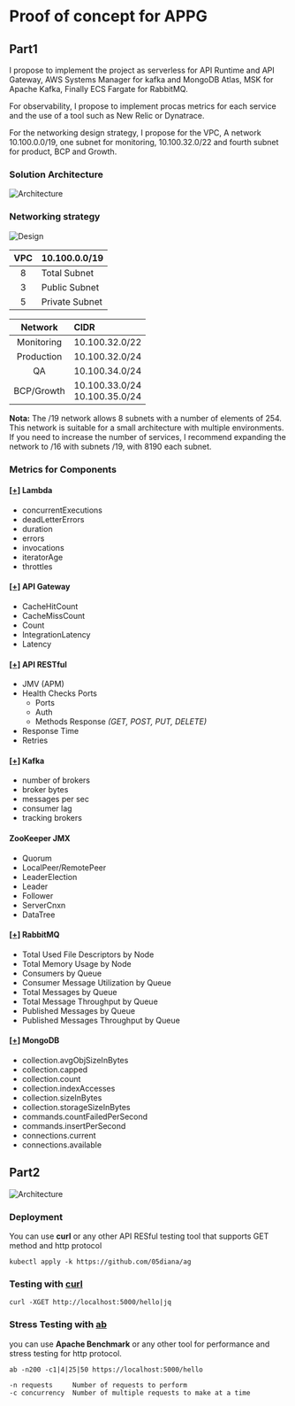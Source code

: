 # Proof of concept for APPG
## Part1

I propose to implement the project as serverless for API Runtime and API Gateway, AWS Systems Manager for kafka and MongoDB Atlas, MSK for Apache Kafka, Finally ECS Fargate for RabbitMQ.

For observability, I propose to implement procas metrics for each service and the use of a tool such as New Relic or Dynatrace.

For the networking design strategy, I propose for the VPC, A network 10.100.0.0/19, one subnet for monitoring, 10.100.32.0/22 and fourth subnet for product, BCP and Growth.

### Solution Architecture
![Architecture](design-a.drawio.svg)

### Networking strategy
![Design](design-b.drawio.svg)

|VPC|10.100.0.0/19|
|:---:|:---|
|8|Total Subnet|
|3|Public Subnet|
|5|Private Subnet|

|Network|CIDR|
|:---:|:---|
|Monitoring|10.100.32.0/22|
|Production|10.100.32.0/24|
|QA        |10.100.34.0/24|
|BCP/Growth<br />|10.100.33.0/24 <br /> 10.100.35.0/24|

**Nota:**
The /19 network allows 8 subnets with a number of elements of 254.
This network is suitable for a small architecture with multiple environments. If you need to increase the number of services, I recommend expanding the network to /16 with subnets /19, with 8190 each subnet.

### Metrics for Components
#### [[+]](https://docs.newrelic.com/docs/infrastructure/amazon-integrations/aws-integrations-list/aws-lambda-monitoring-integration/) Lambda
* concurrentExecutions
* deadLetterErrors
* duration
* errors
* invocations
* iteratorAge
* throttles
#### [[+]](https://docs.newrelic.com/docs/infrastructure/amazon-integrations/aws-integrations-list/aws-api-gateway-monitoring-integration/) API Gateway
* CacheHitCount
* CacheMissCount
* Count
* IntegrationLatency
* Latency

#### [[+]](https://docs.newrelic.com/docs/apis/rest-api-v2/get-started/introduction-new-relic-rest-api-v2/) API RESTful
* JMV (APM)
* Health Checks Ports
  * Ports
  * Auth
  * Methods Response *(GET, POST, PUT, DELETE)*
*  Response Time
* Retries

#### [[+]](https://docs.newrelic.com/docs/infrastructure/host-integrations/host-integrations-list/kafka/kafka-integration/) Kafka
* number of brokers
* broker bytes
* messages per sec
* consumer lag
* tracking brokers

#### ZooKeeper JMX
* Quorum
* LocalPeer/RemotePeer
* LeaderElection
* Leader
* Follower
* ServerCnxn
* DataTree

#### [[+]](https://docs.newrelic.com/docs/infrastructure/host-integrations/host-integrations-list/rabbitmq-monitoring-integration/) RabbitMQ
* Total Used File Descriptors by Node
* Total Memory Usage by Node
* Consumers by Queue
* Consumer Message Utilization by Queue
* Total Messages by Queue
* Total Message Throughput by Queue
* Published Messages by Queue
* Published Messages Throughput by Queue

#### [[+]](https://docs.newrelic.com/docs/infrastructure/host-integrations/host-integrations-list/mongodb-monitoring-integration/) MongoDB
* collection.avgObjSizeInBytes
* collection.capped
* collection.count
* collection.indexAccesses
* collection.sizeInBytes
* collection.storageSizeInBytes
* commands.countFailedPerSecond
* commands.insertPerSecond
* connections.current
* connections.available

## Part2
![Architecture](design-c.drawio.svg)

### Deployment
You can use **curl** or any other API RESful testing tool that supports GET method and http protocol
```console
kubectl apply -k https://github.com/05diana/ag
```
### Testing with [curl](https://curl.se)
```console
curl -XGET http://localhost:5000/hello|jq
```
### Stress Testing with [ab](https://httpd.apache.org/docs/2.4/programs/ab.html)
you can use **Apache Benchmark** or any other tool for performance and stress testing for http protocol.

```console
ab -n200 -c1|4|25|50 https://localhost:5000/hello
```
```shell
-n requests     Number of requests to perform
-c concurrency  Number of multiple requests to make at a time
```
